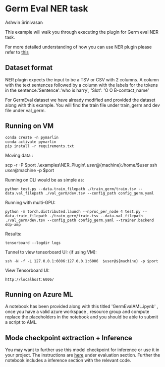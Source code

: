 # Germ Eval NER task

Ashwin Srinivasan

This example will walk you through executing the plugin for Germ eval NER task.

For more detailed understanding of how you can use NER plugin please refer to [this](https://microsoft.github.io/PyMarlin/docs/plugins/hf_ner)

## Dataset format

NER plugin expects the input to be a TSV or CSV with 2 columns. A column with the text sentences followed by a column with the labels for the tokens in the sentence.'Sentence':'who is harry', 'Slot': 'O O B-contact_name'

For GermEval dataset we have already modified and provided the dataset along with this example. You will find the train file under train_germ and dev file under val_germ.

## Running on VM
```
conda create -n pymarlin
conda activate pymarlin
pip install -r requirements.txt
```

Moving data : 

scp -r -P $port .\examples\NER_Plugin\  $user@${machine}:/home/$user
ssh $user@$machine -p $port

Running on CLI would be as simple as:

```
python test.py --data.train_filepath ./train_germ/train.tsv --data.val_filepath ./val_germ/dev.tsv --config_path config_germ.yaml
```

Running with multi-GPU:

```
python -m torch.distributed.launch --nproc_per_node 4 test.py --data.train_filepath ./train_germ/train.tsv --data.val_filepath ./val_germ/dev.tsv --config_path config_germ.yaml --trainer.backend ddp-amp
```
Results:

    tensorboard --logdir logs

Tunnel to view tensorboard UI: (if using VM):

    ssh -N -f -L 127.0.0.1:6006:127.0.0.1:6006  $user@${machine} -p $port

View Tensorboard UI:

    http://localhost:6006/

## Running on Azure ML

A notebook has been provided along with this titled 'GermEvalAML.ipynb' , once you have a valid azure workspace , resource group and compute replace the placeholders in the notebook and you should be able to submit a script to AML.

## Mode checkpoint extraction + Inference

You may want to further use this model checkpoint for inference or use it in your project. The instructions are [here](https://microsoft.github.io/PyMarlin/docs/plugins/hf_ner) under evaluation section. Further the notebook includes a inference section with the relevant code.

